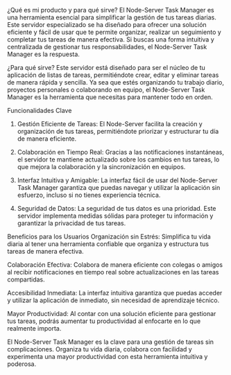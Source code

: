 ¿Qué es mi producto y para qué sirve?
El Node-Server Task Manager es una herramienta esencial para simplificar la gestión de tus tareas diarias. Este servidor especializado se ha diseñado para ofrecer una solución eficiente y fácil de usar que te permite organizar, realizar un seguimiento y completar tus tareas de manera efectiva. Si buscas una forma intuitiva y centralizada de gestionar tus responsabilidades, el Node-Server Task Manager es la respuesta.

¿Para qué sirve?
Este servidor está diseñado para ser el núcleo de tu aplicación de listas de tareas, permitiéndote crear, editar y eliminar tareas de manera rápida y sencilla. Ya sea que estés organizando tu trabajo diario, proyectos personales o colaborando en equipo, el Node-Server Task Manager es la herramienta que necesitas para mantener todo en orden.

Funcionalidades Clave

1. Gestión Eficiente de Tareas:
   El Node-Server facilita la creación y organización de tus tareas, permitiéndote priorizar y estructurar tu día de manera eficiente.

2. Colaboración en Tiempo Real:
   Gracias a las notificaciones instantáneas, el servidor te mantiene actualizado sobre los cambios en tus tareas, lo que mejora la colaboración y la sincronización en equipos.

3. Interfaz Intuitiva y Amigable:
   La interfaz fácil de usar del Node-Server Task Manager garantiza que puedas navegar y utilizar la aplicación sin esfuerzo, incluso si no tienes experiencia técnica.

4. Seguridad de Datos:
   La seguridad de tus datos es una prioridad. Este servidor implementa medidas sólidas para proteger tu información y garantizar la privacidad de tus tareas.

Beneficios para los Usuarios
Organización sin Estrés:
Simplifica tu vida diaria al tener una herramienta confiable que organiza y estructura tus tareas de manera efectiva.

Colaboración Efectiva:
Colabora de manera eficiente con colegas o amigos al recibir notificaciones en tiempo real sobre actualizaciones en las tareas compartidas.

Accesibilidad Inmediata:
La interfaz intuitiva garantiza que puedas acceder y utilizar la aplicación de inmediato, sin necesidad de aprendizaje técnico.

Mayor Productividad:
Al contar con una solución eficiente para gestionar tus tareas, podrás aumentar tu productividad al enfocarte en lo que realmente importa.

El Node-Server Task Manager es la clave para una gestión de tareas sin complicaciones. Organiza tu vida diaria, colabora con facilidad y experimenta una mayor productividad con esta herramienta intuitiva y poderosa.
